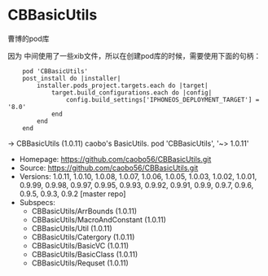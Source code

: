 # CBBasicUtils
        
曹博的pod库
        
因为 中间使用了一些xib文件，所以在创建pod库的时候，需要使用下面的句柄：

```
    pod 'CBBasicUtils'
    post_install do |installer|
        installer.pods_project.targets.each do |target|
            target.build_configurations.each do |config|
                config.build_settings['IPHONEOS_DEPLOYMENT_TARGET'] = '8.0'
            end
        end
    end
```



-> CBBasicUtils (1.0.11)
   caobo's BasicUtils.
   pod 'CBBasicUtils', '~> 1.0.11'
   - Homepage: https://github.com/caobo56/CBBasicUtils.git
   - Source:   https://github.com/caobo56/CBBasicUtils.git
   - Versions: 1.0.11, 1.0.10, 1.0.08, 1.0.07, 1.0.06, 1.0.05, 1.0.03, 1.0.02, 1.0.01, 0.9.99, 0.9.98,
   0.9.97, 0.9.95, 0.9.93, 0.9.92, 0.9.91, 0.9.9, 0.9.7, 0.9.6, 0.9.5, 0.9.3, 0.9.2 [master repo]
   - Subspecs:
     - CBBasicUtils/ArrBounds (1.0.11)
     - CBBasicUtils/MacroAndConstant (1.0.11)
     - CBBasicUtils/Util (1.0.11)
     - CBBasicUtils/Catergory (1.0.11)
     - CBBasicUtils/BasicVC (1.0.11)
     - CBBasicUtils/BasicClass (1.0.11)
     - CBBasicUtils/Requset (1.0.11)
